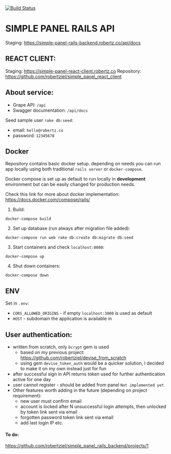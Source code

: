 <!-- Build Status -->
<a href="https://travis-ci.org/robertziel/simple_panel_rails_backend">
  <img src="https://travis-ci.org/robertziel/simple_panel_rails_backend.svg" alt="Build Status" />
</a>

# SIMPLE PANEL RAILS API

Staging: https://simple-panel-rails-backend.robertz.co/api/docs

## REACT CLIENT:
Staging: https://simple-panel-react-client.robertz.co
Repository: https://github.com/robertziel/simple_panel_react_client

## About service:
* Grape API: `/api`
* Swagger documentation: `/api/docs`

Seed sample user `rake db:seed`:
* email: `hello@robertz.co`
* password: `12345678`

## Docker

Repository contains basic docker setup. depending on needs you can run app locally using both traditional `rails server` or `docker-compose`.

Docker compose is set up as default to run locally in **development** environment but can be easily changed for production needs.

Check this link for more about docker implementation:
https://docs.docker.com/compose/rails/

1. Build:
```
docker-compose build
```

2. Set up database (run always after migration file added):
```
docker-compose run web rake db:create db:migrate db:seed
```

3. Start containers and check `localhost:8080`:
```
docker-compose up
```

4. Shut down containers:
```
docker-compose down
```

## ENV
Set in `.env`:
* `CORS_ALLOWED_ORIGINS` - if empty `localhost:3000` is used as default
* `HOST` - subdomain the application is available in

## User authentication:
* written from scratch, only `bcrypt` gem is used
  * based on my previous project:
  https://github.com/robertziel/devise_from_scratch
  * using gem `devise_token_auth` would be a quicker solution, I decided to make it on my own instead just for fun
* after successful sign in API returns token used for further authentication active for one day
* user cannot register - should be added from panel `Not implemented yet`
* Other features worth adding in the future (depending on project requirement):
  * new user must confirm email
  * account is locked after N unsuccessful login attempts, then unlocked by token link sent via email
  * forgotten password token link sent via email
  * add last login IP etc.

#### To do:
https://github.com/robertziel/simple_panel_rails_backend/projects/1
